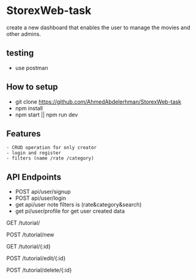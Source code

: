 # StorexWeb-task
create a new dashboard that enables the user to manage the movies and other admins.
 ## testing
  - use postman

  ## How to setup
   - git clone https://github.com/AhmedAbdelerhman/StorexWeb-task
   - npm install
   - npm start || npm run dev

   ## Features
    - CRUD operation for only creator
    - login and register
    - filters (name /rate /category) 
  
  ## API Endpoints
- POST api/user/signup
- POST api/user/login
-  get  api/user
 note filters is (rate&category&search)
- get  pi/user/profile  for get user created data 

GET /tutorial/

POST /tutorial/new

GET /tutorial/{:id}

POST /tutorial/edit/{:id}

POST /tutorial/delete/{:id}
 
